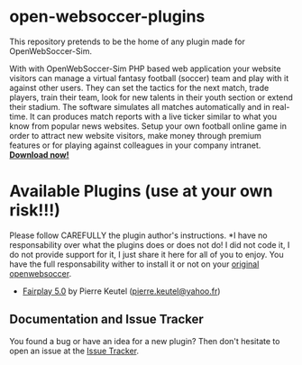 # open-websoccer-plugins
This repository pretends to be the home of any plugin made for OpenWebSoccer-Sim. 

With with OpenWebSoccer-Sim PHP based web application your website visitors can manage a virtual fantasy football (soccer) team and play with it against other users. They can set the tactics for the next match, trade players, train their team, look for new talents in their youth section or extend their stadium. 
The software simulates all matches automatically and in real-time. It can produces match reports with a live ticker similar to what you know from popular news websites. Setup your own football online game in order to attract new website visitors, make money through premium features or for playing against colleagues in your company intranet. **[Download now!](https://github.com//joseborges/open-websoccer/releases/tag/v5.2.3)**

# Available Plugins (use at your own risk!!!)
 Please follow CAREFULLY the plugin author's instructions. *I have no responsability over what the plugins does or does not do! I did not code it, I do not provide support for it, I just share it here for all of you to enjoy. You have the full responsability wither to install it or not on your [original openwebsoccer](https://github.com/ihofmann/open-websoccer).

- [Fairplay 5.0](Fairplay_5.0.0_WebsoccerExtension/) by Pierre Keutel (<pierre.keutel@yahoo.fr>)

## Documentation and Issue Tracker

You found a bug or have an idea for a new plugin? Then don't hesitate to open an issue at the [Issue Tracker](https://github.com/joseborges/open-websoccer-plugins/issues).

